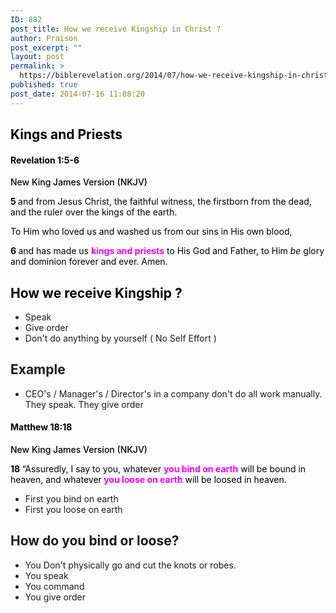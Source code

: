 ```yaml
---
ID: 882
post_title: How we receive Kingship in Christ ?
author: Praison
post_excerpt: ""
layout: post
permalink: >
  https://biblerevelation.org/2014/07/how-we-receive-kingship-in-christ/
published: true
post_date: 2014-07-16 11:08:20
---
```

<h2 class="passage-display" style="font-weight: 500; color: #000000;"><span style="font-weight: bold;">Kings and Priests</span></h2>
<h4 class="passage-display" style="font-weight: 500; color: #000000;"><strong><span class="passage-display-bcv">Revelation 1:5-6</span></strong></h4>
<p class="passage-display" style="font-weight: 500; color: #000000;"><span class="passage-display-version">New King James Version (NKJV)</span></p>
<p style="color: #000000;"><span id="en-NKJV-30703" class="text Rev-1-5"><span class="versenum" style="font-weight: bold;">5 </span>and from Jesus Christ, the faithful witness, the firstborn from the dead, and the ruler over the kings of the earth.</span></p>
<p style="color: #000000;"><span class="text Rev-1-5">To Him who loved us and washed us from our sins in His own blood, </span></p>
<p style="color: #000000;"><span id="en-NKJV-30704" class="text Rev-1-6"><span class="versenum" style="font-weight: bold;">6 </span>and has made us <span style="color: #ff00ff;"><span style="font-weight: bold;">kings and priests</span></span> to His God and Father, to Him <i>be</i> glory and dominion forever and ever. Amen.</span></p>

<h2 style="color: #000000;">How we receive Kingship ?</h2>
<ul>
	<li>Speak</li>
	<li>Give order</li>
	<li>Don't do anything by yourself ( No Self Effort )</li>
</ul>
<h2>Example</h2>
<ul>
	<li>CEO's / Manager's / Director's in a company don't do all work manually. They speak. They give order</li>
</ul>
<h4 class="passage-display" style="font-weight: 500; color: #000000;"><strong><span class="passage-display-bcv">Matthew 18:18</span></strong></h4>
<p class="passage-display" style="font-weight: 500; color: #000000;"><span class="passage-display-version">New King James Version (NKJV)</span></p>
<p style="color: #000000;"><span id="en-NKJV-23746" class="text Matt-18-18"><span class="versenum" style="font-weight: bold;">18 </span><span class="woj">“Assuredly, I say to you, whatever <span style="color: #ff00ff;"><strong>you bind on earth</strong></span> will be bound in heaven, and whatever<span style="color: #ff00ff;"><strong> you loose on earth</strong></span> will be loosed in heaven.</span></span></p>

<ul>
	<li>First you bind on earth</li>
	<li>First you loose on earth</li>
</ul>
<h2>How do you bind or loose?</h2>
<ul>
	<li>You Don't physically go and cut the knots or robes.</li>
	<li>You speak</li>
	<li>You command</li>
	<li>You give order</li>
</ul>
&nbsp;